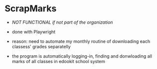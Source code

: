 # ScrapMarks
- *NOT FUNCTIONAL if not part of the organization*
- done with Playwright
- reason: need to automate my monthly routine of downloading each classess' grades separatelly
  
- the program is automatically logging-in, finding and donwloading all marks of all classes in edookit school system
